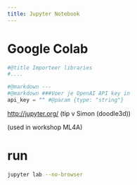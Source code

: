 ```yaml
---
title: Jupyter Notebook
---
```


# Google Colab
```python
#@title Importeer libraries
#....

#@markdown ---
#@markdown ###Voer je OpenAI API key in
api_key = "" #@param {type: "string"}
```

<http://jupyter.org/> (tip v Simon (doodle3d))

(used in workshop ML4A)

# run
```bash
jupyter lab --no-browser
```


